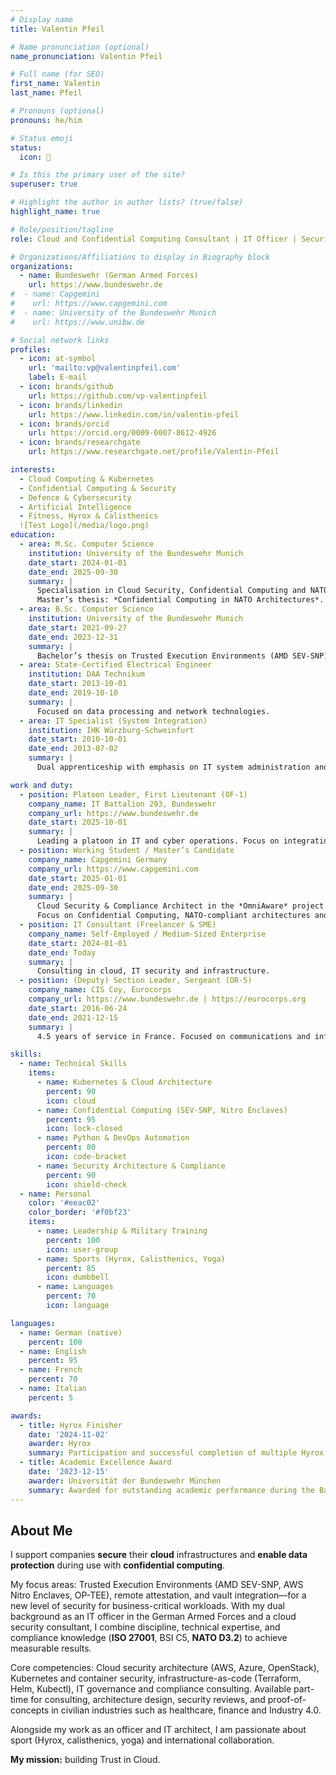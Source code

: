 ```yaml
---
# Display name
title: Valentin Pfeil

# Name pronunciation (optional)
name_pronunciation: Valentin Pfeil

# Full name (for SEO)
first_name: Valentin
last_name: Pfeil

# Pronouns (optional)
pronouns: he/him

# Status emoji
status:
  icon: 🚀

# Is this the primary user of the site?
superuser: true

# Highlight the author in author lists? (true/false)
highlight_name: true

# Role/position/tagline
role: Cloud and Confidential Computing Consultant | IT Officer | Security Architect

# Organizations/Affiliations to display in Biography block
organizations:
  - name: Bundeswehr (German Armed Forces)
    url: https://www.bundeswehr.de
#  - name: Capgemini
#    url: https://www.capgemini.com
#  - name: University of the Bundeswehr Munich
#    url: https://www.unibw.de

# Social network links
profiles:
  - icon: at-symbol
    url: 'mailto:vp@valentinpfeil.com'
    label: E-mail
  - icon: brands/github
    url: https://github.com/vp-valentinpfeil
  - icon: brands/linkedin
    url: https://www.linkedin.com/in/valentin-pfeil
  - icon: brands/orcid
    url: https://orcid.org/0009-0007-8612-4926
  - icon: brands/researchgate
    url: https://www.researchgate.net/profile/Valentin-Pfeil

interests:
  - Cloud Computing & Kubernetes
  - Confidential Computing & Security
  - Defence & Cybersecurity
  - Artificial Intelligence
  - Fitness, Hyrox & Calisthenics
  ![Test Logo](/media/logo.png)
education:
  - area: M.Sc. Computer Science
    institution: University of the Bundeswehr Munich
    date_start: 2024-01-01
    date_end: 2025-09-30
    summary: |
      Specialisation in Cloud Security, Confidential Computing and NATO-compliant architecture modelling.  
      Master’s thesis: *Confidential Computing in NATO Architectures*.
  - area: B.Sc. Computer Science
    institution: University of the Bundeswehr Munich
    date_start: 2021-09-27
    date_end: 2023-12-31
    summary: |
      Bachelor’s thesis on Trusted Execution Environments (AMD SEV-SNP) in OpenStack-based HPC Clouds.
  - area: State-Certified Electrical Engineer
    institution: DAA Technikum
    date_start: 2013-10-01
    date_end: 2019-10-10
    summary: |
      Focused on data processing and network technologies.
  - area: IT Specialist (System Integration)
    institution: IHK Würzburg-Schweinfurt
    date_start: 2010-10-01
    date_end: 2013-07-02
    summary: |
      Dual apprenticeship with emphasis on IT system administration and networking.

work and duty:
  - position: Platoon Leader, First Lieutenant (OF-1)
    company_name: IT Battalion 293, Bundeswehr
    company_url: https://www.bundeswehr.de
    date_start: 2025-10-01
    summary: |
      Leading a platoon in IT and cyber operations. Focus on integrating tactical information technologies into military applications.
  - position: Working Student / Master’s Candidate
    company_name: Capgemini Germany
    company_url: https://www.capgemini.com
    date_start: 2025-01-01
    date_end: 2025-09-30
    summary: |
      Cloud Security & Compliance Architect in the *OmniAware* project.  
      Focus on Confidential Computing, NATO-compliant architectures and AWS Landing Zones.
  - position: IT Consultant (Freelancer & SME)
    company_name: Self-Employed / Medium-Sized Enterprise
    date_start: 2024-01-01
    date_end: Today
    summary: |
      Consulting in cloud, IT security and infrastructure.
  - position: (Deputy) Section Leader, Sergeant (OR-5)
    company_name: CIS Coy, Eurocorps
    company_url: https://www.bundeswehr.de | https://eurocorps.org
    date_start: 2016-06-24
    date_end: 2021-12-15
    summary: |
      4.5 years of service in France. Focused on communications and information systems in an international NATO/EU environment.

skills:
  - name: Technical Skills
    items:
      - name: Kubernetes & Cloud Architecture
        percent: 90
        icon: cloud
      - name: Confidential Computing (SEV-SNP, Nitro Enclaves)
        percent: 95
        icon: lock-closed
      - name: Python & DevOps Automation
        percent: 80
        icon: code-bracket
      - name: Security Architecture & Compliance
        percent: 90
        icon: shield-check
  - name: Personal
    color: '#eeac02'
    color_border: '#f0bf23'
    items:
      - name: Leadership & Military Training
        percent: 100
        icon: user-group
      - name: Sports (Hyrox, Calisthenics, Yoga)
        percent: 85
        icon: dumbbell
      - name: Languages
        percent: 70
        icon: language

languages:
  - name: German (native)
    percent: 100
  - name: English
    percent: 95
  - name: French
    percent: 70
  - name: Italian
    percent: 5

awards:
  - title: Hyrox Finisher
    date: '2024-11-02'
    awarder: Hyrox
    summary: Participation and successful completion of multiple Hyrox events.
  - title: Academic Excellence Award
    date: '2023-12-15'
    awarder: Universität der Bundeswehr München
    summary: Awarded for outstanding academic performance during the Bachelor’s degree.
---
```


## About Me

I support companies **secure** their **cloud** infrastructures and **enable data protection** during use with **confidential computing**.

My focus areas: Trusted Execution Environments (AMD SEV-SNP, AWS Nitro Enclaves, OP-TEE), remote attestation, and vault integration—for a new level of security for business-critical workloads.
With my dual background as an IT officer in the German Armed Forces and a cloud security consultant, I combine discipline, technical expertise, and compliance knowledge (**ISO 27001**, BSI C5, **NATO D3.2**) to achieve measurable results.

Core competencies: Cloud security architecture (AWS, Azure, OpenStack), Kubernetes and container security, infrastructure-as-code (Terraform, Helm, Kubectl), IT governance and compliance consulting.
Available part-time for consulting, architecture design, security reviews, and proof-of-concepts in civilian industries such as healthcare, finance and Industry 4.0.

Alongside my work as an officer and IT architect, I am passionate about sport (Hyrox, calisthenics, yoga) and international collaboration.

**My mission:** building Trust in Cloud.